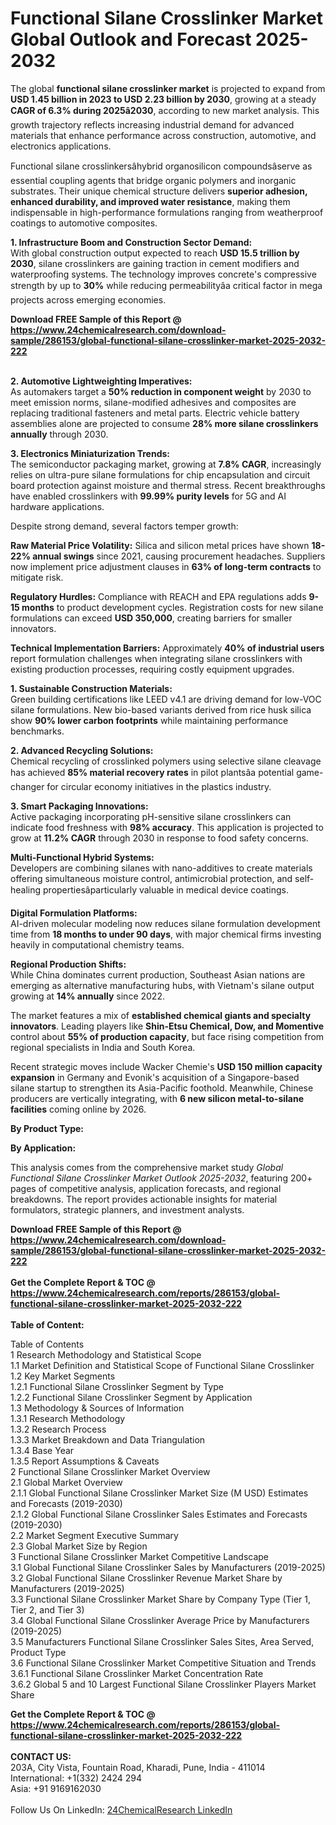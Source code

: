 <h1>Functional Silane Crosslinker Market Global Outlook and Forecast 2025-2032</h1><p>The global <strong>functional silane crosslinker market</strong> is projected to expand from <strong>USD 1.45 billion in 2023 to USD 2.23 billion by 2030</strong>, growing at a steady <strong>CAGR of 6.3% during 2025â2030</strong>, according to new market analysis. This growth trajectory reflects increasing industrial demand for advanced materials that enhance performance across construction, automotive, and electronics applications.</p><p>Functional silane crosslinkersâhybrid organosilicon compoundsâserve as essential coupling agents that bridge organic polymers and inorganic substrates. Their unique chemical structure delivers <strong>superior adhesion, enhanced durability, and improved water resistance</strong>, making them indispensable in high-performance formulations ranging from weatherproof coatings to automotive composites.</p><p><strong>1. Infrastructure Boom and Construction Sector Demand:</strong><br>
With global construction output expected to reach <strong>USD 15.5 trillion by 2030</strong>, silane crosslinkers are gaining traction in cement modifiers and waterproofing systems. The technology improves concrete's compressive strength by up to <strong>30%</strong> while reducing permeabilityâa critical factor in mega projects across emerging economies.</p><div><b>Download FREE Sample of this Report @ 
            <a href="https://www.24chemicalresearch.com/download-sample/286153/global-functional-silane-crosslinker-market-2025-2032-222">
            https://www.24chemicalresearch.com/download-sample/286153/global-functional-silane-crosslinker-market-2025-2032-222</a></b></div><br><p><strong>2. Automotive Lightweighting Imperatives:</strong><br>
As automakers target a <strong>50% reduction in component weight</strong> by 2030 to meet emission norms, silane-modified adhesives and composites are replacing traditional fasteners and metal parts. Electric vehicle battery assemblies alone are projected to consume <strong>28% more silane crosslinkers annually</strong> through 2030.</p><p><strong>3. Electronics Miniaturization Trends:</strong><br>
The semiconductor packaging market, growing at <strong>7.8% CAGR</strong>, increasingly relies on ultra-pure silane formulations for chip encapsulation and circuit board protection against moisture and thermal stress. Recent breakthroughs have enabled crosslinkers with <strong>99.99% purity levels</strong> for 5G and AI hardware applications.</p><p>Despite strong demand, several factors temper growth:</p><p><strong>Raw Material Price Volatility:</strong> Silica and silicon metal prices have shown <strong>18-22% annual swings</strong> since 2021, causing procurement headaches. Suppliers now implement price adjustment clauses in <strong>63% of long-term contracts</strong> to mitigate risk.</p><p><strong>Regulatory Hurdles:</strong> Compliance with REACH and EPA regulations adds <strong>9-15 months</strong> to product development cycles. Registration costs for new silane formulations can exceed <strong>USD 350,000</strong>, creating barriers for smaller innovators.</p><p><strong>Technical Implementation Barriers:</strong> Approximately <strong>40% of industrial users</strong> report formulation challenges when integrating silane crosslinkers with existing production processes, requiring costly equipment upgrades.</p><p><strong>1. Sustainable Construction Materials:</strong><br>
Green building certifications like LEED v4.1 are driving demand for low-VOC silane formulations. New bio-based variants derived from rice husk silica show <strong>90% lower carbon footprints</strong> while maintaining performance benchmarks.</p><p><strong>2. Advanced Recycling Solutions:</strong><br>
Chemical recycling of crosslinked polymers using selective silane cleavage has achieved <strong>85% material recovery rates</strong> in pilot plantsâa potential game-changer for circular economy initiatives in the plastics industry.</p><p><strong>3. Smart Packaging Innovations:</strong><br>
Active packaging incorporating pH-sensitive silane crosslinkers can indicate food freshness with <strong>98% accuracy</strong>. This application is projected to grow at <strong>11.2% CAGR</strong> through 2030 in response to food safety concerns.</p><p><strong>Multi-Functional Hybrid Systems:</strong><br>
	Developers are combining silanes with nano-additives to create materials offering simultaneous moisture control, antimicrobial protection, and self-healing propertiesâparticularly valuable in medical device coatings.</p><p><strong>Digital Formulation Platforms:</strong><br>
	AI-driven molecular modeling now reduces silane formulation development time from <strong>18 months to under 90 days</strong>, with major chemical firms investing heavily in computational chemistry teams.</p><p><strong>Regional Production Shifts:</strong><br>
	While China dominates current production, Southeast Asian nations are emerging as alternative manufacturing hubs, with Vietnam's silane output growing at <strong>14% annually</strong> since 2022.</p><p>The market features a mix of <strong>established chemical giants and specialty innovators</strong>. Leading players like <strong>Shin-Etsu Chemical, Dow, and Momentive</strong> control about <strong>55% of production capacity</strong>, but face rising competition from regional specialists in India and South Korea.</p><p>Recent strategic moves include Wacker Chemie's <strong>USD 150 million capacity expansion</strong> in Germany and Evonik's acquisition of a Singapore-based silane startup to strengthen its Asia-Pacific foothold. Meanwhile, Chinese producers are vertically integrating, with <strong>6 new silicon metal-to-silane facilities</strong> coming online by 2026.</p><p><strong>By Product Type:</strong></p><p><strong>By Application:</strong></p><p>This analysis comes from the comprehensive market study <em>Global Functional Silane Crosslinker Market Outlook 2025-2032</em>, featuring 200+ pages of competitive analysis, application forecasts, and regional breakdowns. The report provides actionable insights for material formulators, strategic planners, and investment analysts.</p><div><b>Download FREE Sample of this Report @ 
            <a href="https://www.24chemicalresearch.com/download-sample/286153/global-functional-silane-crosslinker-market-2025-2032-222">
            https://www.24chemicalresearch.com/download-sample/286153/global-functional-silane-crosslinker-market-2025-2032-222</a></b></div><br><div><b>Get the Complete Report & TOC @ 
            <a href="https://www.24chemicalresearch.com/reports/286153/global-functional-silane-crosslinker-market-2025-2032-222">
            https://www.24chemicalresearch.com/reports/286153/global-functional-silane-crosslinker-market-2025-2032-222</a></b></div><br>
            <b>Table of Content:</b><p>Table of Contents<br />
1 Research Methodology and Statistical Scope<br />
1.1 Market Definition and Statistical Scope of Functional Silane Crosslinker<br />
1.2 Key Market Segments<br />
1.2.1 Functional Silane Crosslinker Segment by Type<br />
1.2.2 Functional Silane Crosslinker Segment by Application<br />
1.3 Methodology & Sources of Information<br />
1.3.1 Research Methodology<br />
1.3.2 Research Process<br />
1.3.3 Market Breakdown and Data Triangulation<br />
1.3.4 Base Year<br />
1.3.5 Report Assumptions & Caveats<br />
2 Functional Silane Crosslinker Market Overview<br />
2.1 Global Market Overview<br />
2.1.1 Global Functional Silane Crosslinker Market Size (M USD) Estimates and Forecasts (2019-2030)<br />
2.1.2 Global Functional Silane Crosslinker Sales Estimates and Forecasts (2019-2030)<br />
2.2 Market Segment Executive Summary<br />
2.3 Global Market Size by Region<br />
3 Functional Silane Crosslinker Market Competitive Landscape<br />
3.1 Global Functional Silane Crosslinker Sales by Manufacturers (2019-2025)<br />
3.2 Global Functional Silane Crosslinker Revenue Market Share by Manufacturers (2019-2025)<br />
3.3 Functional Silane Crosslinker Market Share by Company Type (Tier 1, Tier 2, and Tier 3)<br />
3.4 Global Functional Silane Crosslinker Average Price by Manufacturers (2019-2025)<br />
3.5 Manufacturers Functional Silane Crosslinker Sales Sites, Area Served, Product Type<br />
3.6 Functional Silane Crosslinker Market Competitive Situation and Trends<br />
3.6.1 Functional Silane Crosslinker Market Concentration Rate<br />
3.6.2 Global 5 and 10 Largest Functional Silane Crosslinker Players Market Share </p><div><b>Get the Complete Report & TOC @ 
            <a href="https://www.24chemicalresearch.com/reports/286153/global-functional-silane-crosslinker-market-2025-2032-222">
            https://www.24chemicalresearch.com/reports/286153/global-functional-silane-crosslinker-market-2025-2032-222</a></b></div><br><b>CONTACT US:</b><br>
            203A, City Vista, Fountain Road, Kharadi, Pune, India - 411014<br>
            International: +1(332) 2424 294<br>
            Asia: +91 9169162030 <br><br>
            Follow Us On LinkedIn: <a href="https://www.linkedin.com/company/24chemicalresearch/">24ChemicalResearch LinkedIn</a>